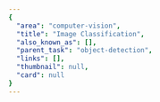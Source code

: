```yaml
---
{
  "area": "computer-vision",
  "title": "Image Classification",
  "also_known_as": [],
  "parent_task": "object-detection",
  "links": [],
  "thumbnail": null,
  "card": null
}
---
```



